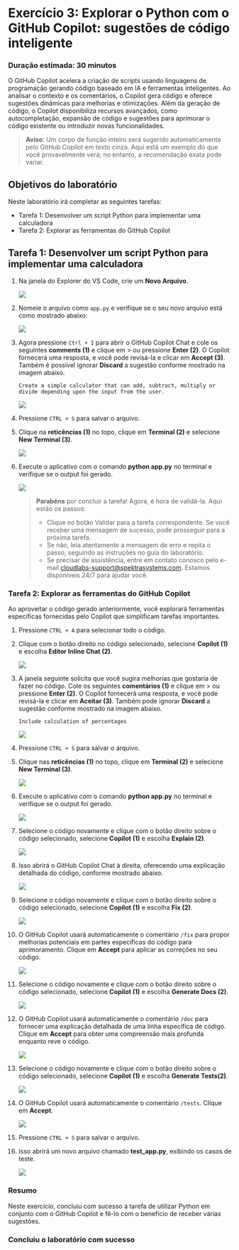 # Exercício 3: Explorar o Python com o GitHub Copilot: sugestões de código inteligente

### Duração estimada: 30 minutos

O GitHub Copilot acelera a criação de scripts usando linguagens de programação gerando código baseado em IA e ferramentas inteligentes. Ao analisar o contexto e os comentários, o Copilot gera código e oferece sugestões dinâmicas para melhorias e otimizações. Além da geração de código, o Copilot disponibiliza recursos avançados, como autocompletação, expansão de código e sugestões para aprimorar o código existente ou introduzir novas funcionalidades.

>**Aviso**: Um corpo de função inteiro será sugerido automaticamente pelo GitHub Copilot em texto cinza. Aqui está um exemplo do que você provavelmente verá; no entanto, a recomendação exata pode variar.

## Objetivos do laboratório

Neste laboratório irá completar as seguintes tarefas:

- Tarefa 1: Desenvolver um script Python para implementar uma calculadora
- Tarefa 2: Explorar as ferramentas do GitHub Copilot

## Tarefa 1: Desenvolver um script Python para implementar uma calculadora

1. Na janela do Explorer do VS Code, crie um **Novo Arquivo**.

   ![](../media/py10.png)

1. Nomeie o arquivo como `app.py` e verifique se o seu novo arquivo está como mostrado abaixo:

   ![](../media/app1.png)

1. Agora pressione `Ctrl + I` para abrir o GitHub Copilot Chat e cole os seguintes **comments (1)** e clique em > ou pressione **Enter (2)**. O Copilot fornecerá uma resposta, e você pode revisá-la e clicar em **Accept (3)**. Também é possível ignorar **Discard** a sugestão conforme mostrado na imagem abaixo.
   
   ```
   Create a simple calculator that can add, subtract, multiply or divide depending upon the input from the user.
   ```

   ![](../media/hub66.png)

1. Pressione `CTRL + S` para salvar o arquivo.

1. Clique na **reticências (1)** no topo, clique em **Terminal (2)** e selecione **New Terminal (3)**.

   ![](../media/openterminal.png)

1. Execute o aplicativo com o comando **python app.py** no terminal e verifique se o output foi gerado.

   ![](../media/image.png)   

      > **Parabéns** por concluir a tarefa! Agora, é hora de validá-la. Aqui estão os passos:
      > - Clique no botão Validar para a tarefa correspondente. Se você receber uma mensagem de sucesso, pode prosseguir para a próxima tarefa.
      > - Se não, leia atentamente a mensagem de erro e repita o passo, seguindo as instruções no guia do laboratório.
      > - Se precisar de assistência, entre em contato conosco pelo e-mail cloudlabs-support@spektrasystems.com. Estamos disponíveis 24/7 para ajudar você.

      <validation step="37a79ae8-73af-4ce6-a2f0-c3895b352cd3" />

### Tarefa 2: Explorar as ferramentas do GitHub Copilot

Ao aproveitar o código gerado anteriormente, você explorará ferramentas específicas fornecidas pelo Copilot que simplificam tarefas importantes.

1. Pressione `CTRL + A` para selecionar todo o código.

1. Clique com o botão direito no código selecionado, selecione **Copilot (1)** e escolha **Editor Inline Chat (2)**.

      ![](../media/app.py.png)

1. A janela seguinte solicita que você sugira melhorias que gostaria de fazer no código. Cole os seguintes **comentários (1)** e clique em > ou pressione **Enter (2)**. O Copilot fornecerá uma resposta, e você pode revisá-la e clicar em **Aceitar (3)**. Também pode ignorar **Discard** a sugestão conforme mostrado na imagem abaixo.

   ```
   Include calculation of percentages
   ```
   
   ![](../media/py4.png)

1. Pressione `CTRL + S` para salvar o arquivo.

1. Clique nas **reticências (1)** no topo, clique em **Terminal (2)** e selecione **New Terminal (3)**.

      ![](../media/openterminal.png)
   
1. Execute o aplicativo com o comando **python app.py** no terminal e verifique se o output foi gerado.

      ![](../media/pythonapp.png)

1. Selecione o código novamente e clique com o botão direito sobre o código selecionado, selecione **Copilot (1)** e escolha **Explain (2)**.

   ![](../media/explain.png)

1. Isso abrirá o GitHub Copilot Chat à direita, oferecendo uma explicação detalhada do código, conforme mostrado abaixo.

      ![](../media/hub65.png)

1. Selecione o código novamente e clique com o botão direito sobre o código selecionado, selecione **Copilot (1)** e escolha **Fix (2)**.

   ![](../media/fix.png)

1. O GitHub Copilot usará automaticamente o comentário `/fix` para propor melhorias potenciais em partes específicas do código para aprimoramento. Clique em **Accept** para aplicar as correções no seu código.

      ![](../media/py7.png)

1. Selecione o código novamente e clique com o botão direito sobre o código selecionado, selecione **Copilot (1)** e escolha **Generate Docs (2)**.

      ![](../media/docs.png)

1. O GitHub Copilot usará automaticamente o comentário `/doc` para fornecer uma explicação detalhada de uma linha específica de código. Clique em **Accept** para obter uma compreensão mais profunda enquanto reve o código.

      ![](../media/py8.png)

1. Selecione o código novamente e clique com o botão direito sobre o código selecionado, selecione **Copilot (1)** e escolha **Generate Tests(2)**.

      ![](../media/tests1.png)

1. O GitHub Copilot usará automaticamente o comentário `/tests`. Clique em **Accept**.

      ![](../media/c9.png)

1. Pressione `CTRL + S` para salvar o arquivo.       

1. Isso abrirá um novo arquivo chamado **test_app.py**, exibindo os casos de teste.

      ![](../media/testapp7.png)



### Resumo

Neste exercício, concluiu com sucesso a tarefa de utilizar Python em conjunto com o GitHub Copilot e fê-lo com o benefício de receber várias sugestões.

### Concluiu o laboratório com sucesso